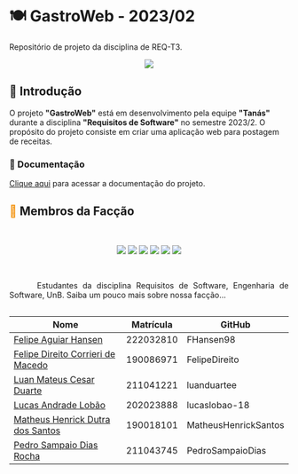 # 🍽️ GastroWeb - 2023/02
Repositório de projeto da disciplina de REQ-T3.

<p align="center">
<img src="http://img.shields.io/static/v1?label=STATUS&message=PROCESSING&color=GREEN&style=for-the-badge"/>
</p>

## 🌭 Introdução

O projeto **"GastroWeb"** está em desenvolvimento pela equipe **"Tanás"** durante a disciplina **"Requisitos de Software"** no semestre 2023/2. O propósito do projeto consiste em criar uma aplicação web para postagem de receitas. 

### 🥗 Documentação

[Clique aqui](https://mdsreq-fga-unb.github.io/2023.2-GastroWeb/) para acessar a documentação do projeto. 

## <h2><span style="color: #F3910A;">🍙</span> Membros da Facção </h2>

<br/>
<p align="center">
<a href="https://github.com/FHansen98"><img src="https://user-images.githubusercontent.com/89037018/270194491-b9c44f70-1fc8-4905-8a0f-ab458fd263de.png"/></a> <a href="https://github.com/FelipeDireito"><img src="https://user-images.githubusercontent.com/89037018/270799771-7b08f74b-b977-4bbd-96c7-cc54440e7cb5.png"/></a> <a href="https://github.com/luanduartee"><img src="https://user-images.githubusercontent.com/89037018/270194495-3fe3806c-a09a-4024-966a-8343607c0e97.png"/></a> <a href="https://github.com/lucaslobao-18"><img src="https://user-images.githubusercontent.com/89037018/270194496-d8383cef-ff50-4c8a-8cd3-32ecf6204492.png"/></a> <a href="https://github.com/MatheusHenrickSantos"><img src="https://user-images.githubusercontent.com/89037018/270194498-a90dd613-b2f5-461a-a8e9-7980e27dd75d.png"/></a> <a href="https://github.com/PedroSampaioDias"><img src="https://user-images.githubusercontent.com/89037018/270194499-fd6aeb9e-3a44-4543-a2b6-2b0af5dddc9a.png"/></a>
</p>
<br/>

<p style="text-indent: 50px;text-align: justify;">Estudantes da disciplina Requisitos de Software, Engenharia de Software, UnB. Saiba um pouco mais sobre nossa facção...</p>

<div style="-webkit-display: flex;
       display: flex;
       -webkit-align-items: center;
       align-items: center;
       -webkit-justify-content: center;
       justify-content: center;">

<table>
<thead>
<tr>
<th>Nome</th>
<th>Matrícula</th>
<th>GitHub</th>
</tr>
</thead>
<tbody>
<tr>
<td><a href="https://github.com/FHansen98">Felipe Aguiar Hansen</a></td>
<td>222032810</td>
<td>FHansen98</td>
</tr>
<tr>
<td><a href="https://github.com/FelipeDireito">Felipe Direito Corrieri de Macedo</a></td>
<td>190086971</td>
<td>FelipeDireito</td>
</tr>
<tr>
<td><a href="https://github.com/luanduartee">Luan Mateus Cesar Duarte</a></td>
<td>211041221</td>
<td>luanduartee</td>
</tr>
<tr>
<td><a href="https://github.com/lucaslobao-18">Lucas Andrade Lobão</a></td>
<td>202023888</td>
<td>lucaslobao-18</td>
</tr>
<tr>
<td><a href="https://github.com/MatheusHenrickSantos">Matheus Henrick Dutra dos Santos</a></td>
<td>190018101</td>
<td>MatheusHenrickSantos</td>
</tr>
<tr>
<td><a href="https://github.com/PedroSampaioDias">Pedro Sampaio Dias Rocha</a></td>
<td>211043745</td>
<td>PedroSampaioDias</td>
</tr>
</tbody>
</table>
</div>
